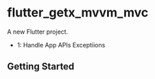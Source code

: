 # flutter_getx_mvvm_mvc

A new Flutter project.
- 1: Handle App APIs Exceptiions
## Getting Started

